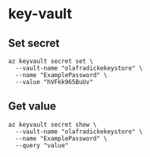 key-vault
=========


Set secret
----------

```
az keyvault secret set \
  --vault-name "olafradickekeystore" \
  --name "ExamplePassword" \
  --value "hVFkk965BuUv"
```

Get value
---------


```
az keyvault secret show \
  --vault-name "olafradickekeystore" \
  --name "ExamplePassword" \
  --query "value"
```
